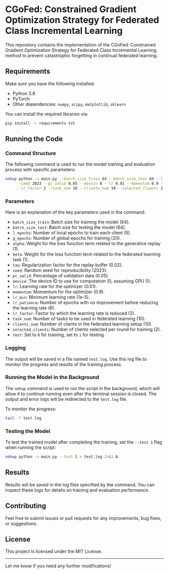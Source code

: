 

# CGoFed: Constrained Gradient Optimization Strategy for Federated Class Incremental Learning

This repository contains the implementation of the CGoFed: Constrained Gradient Optimization Strategy for Federated Class Incremental Learning method to prevent catastrophic forgetting in continual federated learning.

## Requirements

Make sure you have the following installed:

- Python 3.8
- PyTorch
- Other dependencies: `numpy`, `scipy`, `matplotlib`, `sklearn`

You can install the required libraries via:

```bash
pip install -r requirements.txt
```

## Running the Code

### Command Structure

The following command is used to run the model training and evaluation process with specific parameters:

```bash
nohup python -u main.py --batch_size_train 64 --batch_size_test 64 --l_epochs 5 --g_epochs 20 --alpha 1 --beta 1 --tau 0.02 \
     --seed 2023 --pc_valid 0.05 --device 0 --lr 0.01 --momentum 0.9 --lr_min 1e-5 --lr_patience 6 \
     --lr_factor 2 --task_num 10 --clients_num 10 --selected_clients 2 --test 0 > test.log 2>&1 &
```

### Parameters

Here is an explanation of the key parameters used in the command:

- `batch_size_train`: Batch size for training the model (64).
- `batch_size_test`: Batch size for testing the model (64).
- `l_epochs`: Number of local epochs to train each client (5).
- `g_epochs`: Number of global epochs for training (20).
- `alpha`: Weight for the loss function term related to the generative replay (1).
- `beta`: Weight for the loss function term related to the federated learning task (1).
- `tau`: Regularization factor for the replay buffer (0.02).
- `seed`: Random seed for reproducibility (2023).
- `pc_valid`: Percentage of validation data (0.05).
- `device`: The device ID to use for computation (0, assuming GPU 0).
- `lr`: Learning rate for the optimizer (0.01).
- `momentum`: Momentum for the optimizer (0.9).
- `lr_min`: Minimum learning rate (1e-5).
- `lr_patience`: Number of epochs with no improvement before reducing the learning rate (6).
- `lr_factor`: Factor by which the learning rate is reduced (2).
- `task_num`: Number of tasks to be used in federated learning (10).
- `clients_num`: Number of clients in the federated learning setup (10).
- `selected_clients`: Number of clients selected per round for training (2).
- `test`: Set to `0` for training, set to `1` for testing.

### Logging

The output will be saved in a file named `test.log`. Use this log file to monitor the progress and results of the training process.

### Running the Model in the Background

The `nohup` command is used to run the script in the background, which will allow it to continue running even after the terminal session is closed. The output and error logs will be redirected to the `test.log` file.

To monitor the progress:

```bash
tail -f test.log
```

### Testing the Model

To test the trained model after completing the training, set the `--test 1` flag when running the script:

```bash
nohup python -u main.py --test 1 > test.log 2>&1 &
```

## Results

Results will be saved in the log files specified by the command. You can inspect these logs for details on training and evaluation performance.

## Contributing

Feel free to submit issues or pull requests for any improvements, bug fixes, or suggestions.

## License

This project is licensed under the MIT License.

---

Let me know if you need any further modifications!
